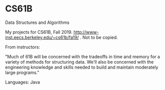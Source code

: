 # CS61B

Data Structures and Algorithms

My projects for CS61B, Fall 2019. http://www-inst.eecs.berkeley.edu/~cs61b/fa19/ . Not to be copied.

From instructors:

"Much of 61B will be concerned with the tradeoffs in time and memory for a variety of methods for structuring data. We'll also be concerned with the engineering knowledge and skills needed to build and maintain moderately large programs."

Languages: Java
